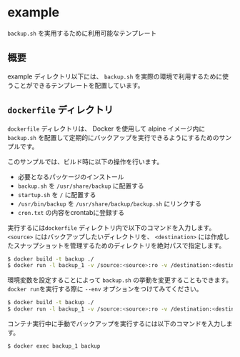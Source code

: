 # example

`backup.sh` を実用するために利用可能なテンプレート

## 概要

example ディレクトリ以下には、 `backup.sh` を実際の環境で利用するために使うことができるテンプレートを配置しています。

## `dockerfile` ディレクトリ

`dockerfile` ディレクトリは、 Docker を使用して alpine イメージ内に `backup.sh` を配置して定期的にバックアップを実行できるようにするためのサンプルです。

このサンプルでは、ビルド時に以下の操作を行います。

- 必要となるパッケージのインストール
- `backup.sh` を `/usr/share/backup` に配置する
- `startup.sh` を `/` に配置する
- `/usr/bin/backup` を `/usr/share/backup/backup.sh` にリンクする
- `cron.txt` の内容をcrontabに登録する

実行するには`dockerfile` ディレクトリ内で以下のコマンドを入力します。
`<source>` にはバックアップしたいディレクトリを、 `<destination>` には作成したスナップショットを管理するためのディレクトリを絶対パスで指定します。

```bash
$ docker build -t backup ./
$ docker run -l backup_1 -v /source:<source>:ro -v /destination:<destination> backup
```

環境変数を設定することによって `backup.sh` の挙動を変更することもできます。`docker run`を実行する際に `--env` オプションをつけてみてください。

```bash
$ docker build -t backup ./
$ docker run -l backup_1 -v /source:<source>:ro -v /destination:<destination> --env BACKUP_COMPRESSION_METHOD=gzip backup
```

コンテナ実行中に手動でバックアップを実行するには以下のコマンドを入力します。

```bash
$ docker exec backup_1 backup
```
